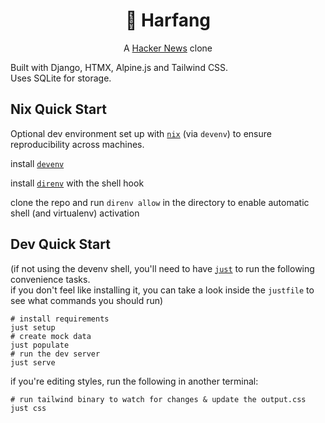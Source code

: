 <div align="center">

# 🦉 Harfang

A [Hacker News](https://news.ycombinator.com/) clone

</div>

Built with Django, HTMX, Alpine.js and Tailwind CSS.\
Uses SQLite for storage.

## Nix Quick Start

Optional dev environment set up with [`nix`](https://nixos.org/) (via `devenv`) to ensure reproducibility across machines.

install [`devenv`](https://devenv.sh/getting-started/)

install [`direnv`](https://devenv.sh/automatic-shell-activation/) with the shell hook

clone the repo and run `direnv allow` in the directory to enable automatic shell (and virtualenv) activation

## Dev Quick Start

(if not using the devenv shell, you'll need to have [`just`](https://github.com/casey/just) to run the following convenience tasks.  
if you don't feel like installing it, you can take a look inside the `justfile` to see what commands you should run)

```shell
# install requirements
just setup
# create mock data
just populate
# run the dev server
just serve
```

if you're editing styles, run the following in another terminal:

```shell
# run tailwind binary to watch for changes & update the output.css
just css
```
